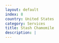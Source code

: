 ```yaml
---
layout: default
index: 8
country: United States
category: Services
title: Stash Chamomile
description: |
---
```


